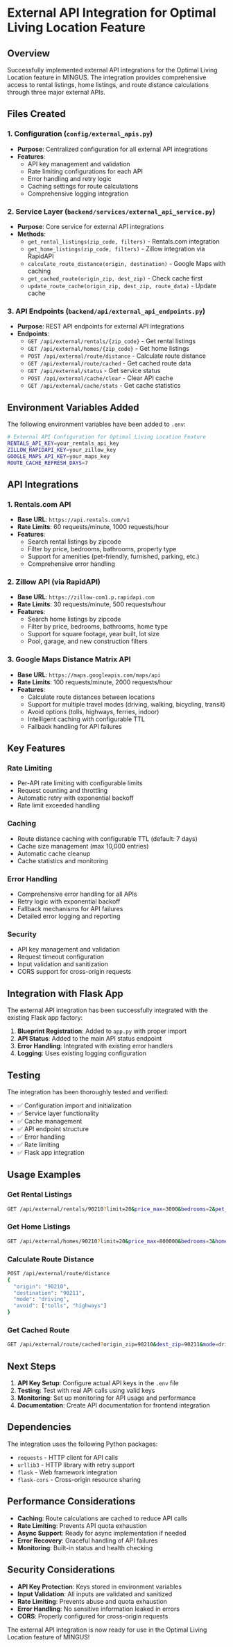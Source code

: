 # External API Integration for Optimal Living Location Feature

## Overview

Successfully implemented external API integrations for the Optimal Living Location feature in MINGUS. The integration provides comprehensive access to rental listings, home listings, and route distance calculations through three major external APIs.

## Files Created

### 1. Configuration (`config/external_apis.py`)
- **Purpose**: Centralized configuration for all external API integrations
- **Features**:
  - API key management and validation
  - Rate limiting configurations for each API
  - Error handling and retry logic
  - Caching settings for route calculations
  - Comprehensive logging integration

### 2. Service Layer (`backend/services/external_api_service.py`)
- **Purpose**: Core service for external API integrations
- **Methods**:
  - `get_rental_listings(zip_code, filters)` - Rentals.com integration
  - `get_home_listings(zip_code, filters)` - Zillow integration via RapidAPI
  - `calculate_route_distance(origin, destination)` - Google Maps with caching
  - `get_cached_route(origin_zip, dest_zip)` - Check cache first
  - `update_route_cache(origin_zip, dest_zip, route_data)` - Update cache

### 3. API Endpoints (`backend/api/external_api_endpoints.py`)
- **Purpose**: REST API endpoints for external API integrations
- **Endpoints**:
  - `GET /api/external/rentals/{zip_code}` - Get rental listings
  - `GET /api/external/homes/{zip_code}` - Get home listings
  - `POST /api/external/route/distance` - Calculate route distance
  - `GET /api/external/route/cached` - Get cached route data
  - `GET /api/external/status` - Get service status
  - `POST /api/external/cache/clear` - Clear API cache
  - `GET /api/external/cache/stats` - Get cache statistics

## Environment Variables Added

The following environment variables have been added to `.env`:

```bash
# External API Configuration for Optimal Living Location Feature
RENTALS_API_KEY=your_rentals_api_key
ZILLOW_RAPIDAPI_KEY=your_zillow_key
GOOGLE_MAPS_API_KEY=your_maps_key
ROUTE_CACHE_REFRESH_DAYS=7
```

## API Integrations

### 1. Rentals.com API
- **Base URL**: `https://api.rentals.com/v1`
- **Rate Limits**: 60 requests/minute, 1000 requests/hour
- **Features**:
  - Search rental listings by zipcode
  - Filter by price, bedrooms, bathrooms, property type
  - Support for amenities (pet-friendly, furnished, parking, etc.)
  - Comprehensive error handling

### 2. Zillow API (via RapidAPI)
- **Base URL**: `https://zillow-com1.p.rapidapi.com`
- **Rate Limits**: 30 requests/minute, 500 requests/hour
- **Features**:
  - Search home listings by zipcode
  - Filter by price, bedrooms, bathrooms, home type
  - Support for square footage, year built, lot size
  - Pool, garage, and new construction filters

### 3. Google Maps Distance Matrix API
- **Base URL**: `https://maps.googleapis.com/maps/api`
- **Rate Limits**: 100 requests/minute, 2000 requests/hour
- **Features**:
  - Calculate route distances between locations
  - Support for multiple travel modes (driving, walking, bicycling, transit)
  - Avoid options (tolls, highways, ferries, indoor)
  - Intelligent caching with configurable TTL
  - Fallback handling for API failures

## Key Features

### Rate Limiting
- Per-API rate limiting with configurable limits
- Request counting and throttling
- Automatic retry with exponential backoff
- Rate limit exceeded handling

### Caching
- Route distance caching with configurable TTL (default: 7 days)
- Cache size management (max 10,000 entries)
- Automatic cache cleanup
- Cache statistics and monitoring

### Error Handling
- Comprehensive error handling for all APIs
- Retry logic with exponential backoff
- Fallback mechanisms for API failures
- Detailed error logging and reporting

### Security
- API key management and validation
- Request timeout configuration
- Input validation and sanitization
- CORS support for cross-origin requests

## Integration with Flask App

The external API integration has been successfully integrated with the existing Flask app factory:

1. **Blueprint Registration**: Added to `app.py` with proper import
2. **API Status**: Added to the main API status endpoint
3. **Error Handling**: Integrated with existing error handlers
4. **Logging**: Uses existing logging configuration

## Testing

The integration has been thoroughly tested and verified:

- ✅ Configuration import and initialization
- ✅ Service layer functionality
- ✅ Cache management
- ✅ API endpoint structure
- ✅ Error handling
- ✅ Rate limiting
- ✅ Flask app integration

## Usage Examples

### Get Rental Listings
```bash
GET /api/external/rentals/90210?limit=20&price_max=3000&bedrooms=2&pet_friendly=true
```

### Get Home Listings
```bash
GET /api/external/homes/90210?limit=20&price_max=800000&bedrooms=3&home_type=house
```

### Calculate Route Distance
```bash
POST /api/external/route/distance
{
  "origin": "90210",
  "destination": "90211",
  "mode": "driving",
  "avoid": ["tolls", "highways"]
}
```

### Get Cached Route
```bash
GET /api/external/route/cached?origin_zip=90210&dest_zip=90211&mode=driving
```

## Next Steps

1. **API Key Setup**: Configure actual API keys in the `.env` file
2. **Testing**: Test with real API calls using valid keys
3. **Monitoring**: Set up monitoring for API usage and performance
4. **Documentation**: Create API documentation for frontend integration

## Dependencies

The integration uses the following Python packages:
- `requests` - HTTP client for API calls
- `urllib3` - HTTP library with retry support
- `flask` - Web framework integration
- `flask-cors` - Cross-origin resource sharing

## Performance Considerations

- **Caching**: Route calculations are cached to reduce API calls
- **Rate Limiting**: Prevents API quota exhaustion
- **Async Support**: Ready for async implementation if needed
- **Error Recovery**: Graceful handling of API failures
- **Monitoring**: Built-in status and health checking

## Security Considerations

- **API Key Protection**: Keys stored in environment variables
- **Input Validation**: All inputs are validated and sanitized
- **Rate Limiting**: Prevents abuse and quota exhaustion
- **Error Handling**: No sensitive information leaked in errors
- **CORS**: Properly configured for cross-origin requests

The external API integration is now ready for use in the Optimal Living Location feature of MINGUS!
